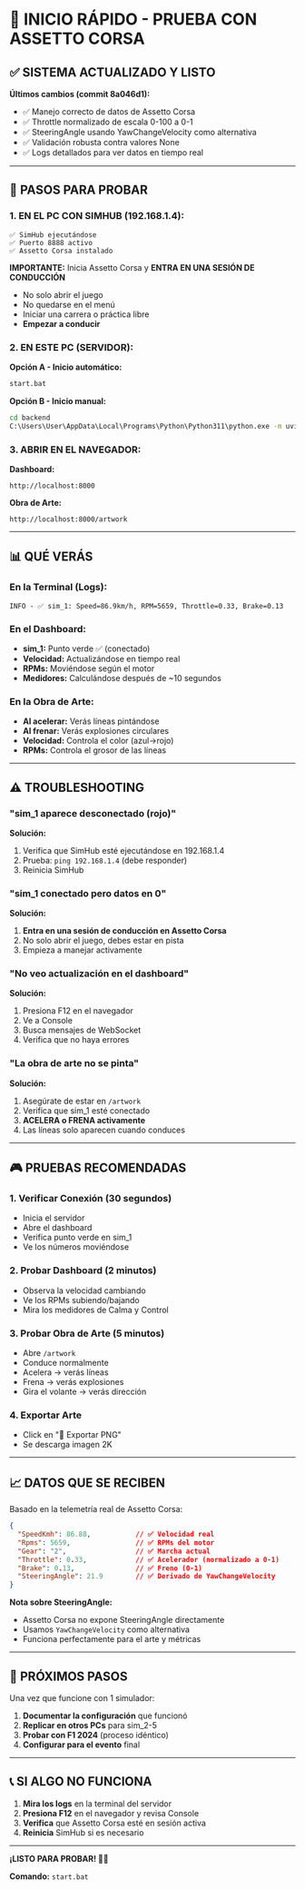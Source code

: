 # 🚀 INICIO RÁPIDO - PRUEBA CON ASSETTO CORSA

## ✅ SISTEMA ACTUALIZADO Y LISTO

**Últimos cambios (commit 8a046d1):**
- ✅ Manejo correcto de datos de Assetto Corsa
- ✅ Throttle normalizado de escala 0-100 a 0-1
- ✅ SteeringAngle usando YawChangeVelocity como alternativa
- ✅ Validación robusta contra valores None
- ✅ Logs detallados para ver datos en tiempo real

---

## 📝 PASOS PARA PROBAR

### 1. EN EL PC CON SIMHUB (192.168.1.4):

```
✅ SimHub ejecutándose
✅ Puerto 8888 activo
✅ Assetto Corsa instalado
```

**IMPORTANTE:** Inicia Assetto Corsa y **ENTRA EN UNA SESIÓN DE CONDUCCIÓN**
- No solo abrir el juego
- No quedarse en el menú
- Iniciar una carrera o práctica libre
- **Empezar a conducir**

### 2. EN ESTE PC (SERVIDOR):

**Opción A - Inicio automático:**
```bash
start.bat
```

**Opción B - Inicio manual:**
```bash
cd backend
C:\Users\User\AppData\Local\Programs\Python\Python311\python.exe -m uvicorn main:app --host 0.0.0.0 --port 8000 --reload
```

### 3. ABRIR EN EL NAVEGADOR:

**Dashboard:**
```
http://localhost:8000
```

**Obra de Arte:**
```
http://localhost:8000/artwork
```

---

## 📊 QUÉ VERÁS

### En la Terminal (Logs):
```
INFO - ✅ sim_1: Speed=86.9km/h, RPM=5659, Throttle=0.33, Brake=0.13
```

### En el Dashboard:
- **sim_1:** Punto verde ✅ (conectado)
- **Velocidad:** Actualizándose en tiempo real
- **RPMs:** Moviéndose según el motor
- **Medidores:** Calculándose después de ~10 segundos

### En la Obra de Arte:
- **Al acelerar:** Verás líneas pintándose
- **Al frenar:** Verás explosiones circulares
- **Velocidad:** Controla el color (azul→rojo)
- **RPMs:** Controla el grosor de las líneas

---

## ⚠️ TROUBLESHOOTING

### "sim_1 aparece desconectado (rojo)"
**Solución:**
1. Verifica que SimHub esté ejecutándose en 192.168.1.4
2. Prueba: `ping 192.168.1.4` (debe responder)
3. Reinicia SimHub

### "sim_1 conectado pero datos en 0"
**Solución:**
1. **Entra en una sesión de conducción en Assetto Corsa**
2. No solo abrir el juego, debes estar en pista
3. Empieza a manejar activamente

### "No veo actualización en el dashboard"
**Solución:**
1. Presiona F12 en el navegador
2. Ve a Console
3. Busca mensajes de WebSocket
4. Verifica que no haya errores

### "La obra de arte no se pinta"
**Solución:**
1. Asegúrate de estar en `/artwork`
2. Verifica que sim_1 esté conectado
3. **ACELERA o FRENA activamente**
4. Las líneas solo aparecen cuando conduces

---

## 🎮 PRUEBAS RECOMENDADAS

### 1. Verificar Conexión (30 segundos)
- Inicia el servidor
- Abre el dashboard
- Verifica punto verde en sim_1
- Ve los números moviéndose

### 2. Probar Dashboard (2 minutos)
- Observa la velocidad cambiando
- Ve los RPMs subiendo/bajando
- Mira los medidores de Calma y Control

### 3. Probar Obra de Arte (5 minutos)
- Abre `/artwork`
- Conduce normalmente
- Acelera → verás líneas
- Frena → verás explosiones
- Gira el volante → verás dirección

### 4. Exportar Arte
- Click en "💾 Exportar PNG"
- Se descarga imagen 2K

---

## 📈 DATOS QUE SE RECIBEN

Basado en la telemetría real de Assetto Corsa:

```json
{
  "SpeedKmh": 86.88,           // ✅ Velocidad real
  "Rpms": 5659,                // ✅ RPMs del motor
  "Gear": "2",                 // ✅ Marcha actual
  "Throttle": 0.33,            // ✅ Acelerador (normalizado a 0-1)
  "Brake": 0.13,               // ✅ Freno (0-1)
  "SteeringAngle": 21.9        // ✅ Derivado de YawChangeVelocity
}
```

**Nota sobre SteeringAngle:**
- Assetto Corsa no expone SteeringAngle directamente
- Usamos `YawChangeVelocity` como alternativa
- Funciona perfectamente para el arte y métricas

---

## 🎯 PRÓXIMOS PASOS

Una vez que funcione con 1 simulador:

1. **Documentar la configuración** que funcionó
2. **Replicar en otros PCs** para sim_2-5
3. **Probar con F1 2024** (proceso idéntico)
4. **Configurar para el evento** final

---

## 📞 SI ALGO NO FUNCIONA

1. **Mira los logs** en la terminal del servidor
2. **Presiona F12** en el navegador y revisa Console
3. **Verifica** que Assetto Corsa esté en sesión activa
4. **Reinicia** SimHub si es necesario

---

**¡LISTO PARA PROBAR! 🏁🎨**

**Comando:** `start.bat`

